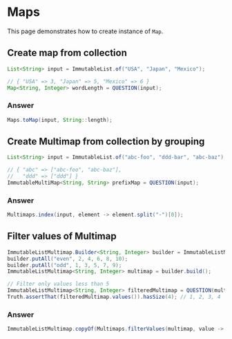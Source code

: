 # Maps

This page demonstrates how to create instance of `Map`.

## Create map from collection

```java
List<String> input = ImmutableList.of("USA", "Japan", "Mexico");

// { "USA" => 3, "Japan" => 5, "Mexico" => 6 }
Map<String, Integer> wordLength = QUESTION(input);
```

### Answer

```java
Maps.toMap(input, String::length);
```

## Create Multimap from collection by grouping

```java
List<String> input = ImmutableList.of("abc-foo", "ddd-bar", "abc-baz");

// { "abc" => ["abc-foo", "abc-baz"],
//   "ddd" => ["ddd"] }
ImmutableMultiMap<String, String> prefixMap = QUESTION(input);
```

### Answer

```java
Multimaps.index(input, element -> element.split("-")[0]);
```


## Filter values of Multimap

```java
ImmutableListMultimap.Builder<String, Integer> builder = ImmutableListMultimap.builder();
builder.putAll("even", 2, 4, 6, 8, 10);
builder.putAll("odd", 1, 3, 5, 7, 9);
ImmutableListMultimap<String, Integer> multimap = builder.build();

// Filter only values less than 5
ImmutableListMultimap<String, Integer> filteredMultimap = QUESTION(multimap);
Truth.assertThat(filteredMultimap.values()).hasSize(4); // 1, 2, 3, 4
```

### Answer

```java
ImmutableListMultimap.copyOf(Multimaps.filterValues(multimap, value -> value < 5));
```